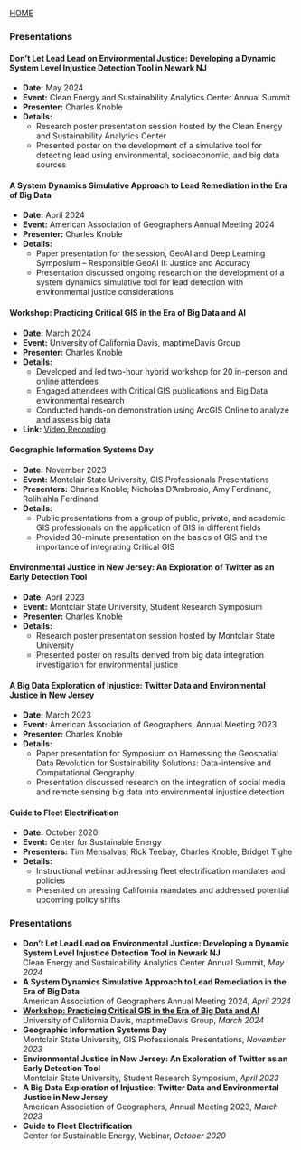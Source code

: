 [HOME](./README.html)

### Presentations

#### Don’t Let Lead Lead on Environmental Justice: Developing a Dynamic System Level Injustice Detection Tool in Newark NJ
- **Date:** May 2024
- **Event:** Clean Energy and Sustainability Analytics Center Annual Summit
- **Presenter:** Charles Knoble
- **Details:**
  - Research poster presentation session hosted by the Clean Energy and Sustainability Analytics Center
  - Presented poster on the development of a simulative tool for detecting lead using environmental, socioeconomic, and big data sources

#### A System Dynamics Simulative Approach to Lead Remediation in the Era of Big Data
- **Date:** April 2024
- **Event:** American Association of Geographers Annual Meeting 2024
- **Presenter:** Charles Knoble
- **Details:**
  - Paper presentation for the session, GeoAI and Deep Learning Symposium – Responsible GeoAI II: Justice and Accuracy
  - Presentation discussed ongoing research on the development of a system dynamics simulative tool for lead detection with environmental justice considerations 

#### Workshop: Practicing Critical GIS in the Era of Big Data and AI
- **Date:** March 2024
- **Event:** University of California Davis, maptimeDavis Group
- **Presenter:** Charles Knoble
- **Details:**
  - Developed and led two-hour hybrid workshop for 20 in-person and online attendees 
  - Engaged attendees with Critical GIS publications and Big Data environmental research
  - Conducted hands-on demonstration using ArcGIS Online to analyze and assess big data
- **Link:** [Video Recording](https://www.youtube.com/watch?v=03EEYN0Qknw)  

#### Geographic Information Systems Day
- **Date:** November 2023
- **Event:** Montclair State University, GIS Professionals Presentations
- **Presenters:** Charles Knoble, Nicholas D’Ambrosio, Amy Ferdinand, Rolihlahla Ferdinand
- **Details:**
  - Public presentations from a group of public, private, and academic GIS professionals on the application of GIS in different fields
  - Provided 30-minute presentation on the basics of GIS and the importance of integrating Critical GIS 

#### Environmental Justice in New Jersey: An Exploration of Twitter as an Early Detection Tool
- **Date:** April 2023
- **Event:** Montclair State University, Student Research Symposium
- **Presenter:** Charles Knoble 
- **Details:**
  - Research poster presentation session hosted by Montclair State University 
  - Presented poster on results derived from big data integration investigation for environmental justice 

#### A Big Data Exploration of Injustice: Twitter Data and Environmental Justice in New Jersey
- **Date:** March 2023
- **Event:** American Association of Geographers, Annual Meeting 2023
- **Presenter:** Charles Knoble
- **Details:**
  - Paper presentation for Symposium on Harnessing the Geospatial Data Revolution for Sustainability Solutions: Data-intensive and Computational Geography
  - Presentation discussed research on the integration of social media and remote sensing big data into environmental injustice detection

#### Guide to Fleet Electrification
- **Date:** October 2020
- **Event:** Center for Sustainable Energy
- **Presenters:** Tim Mensalvas, Rick Teebay, Charles Knoble, Bridget Tighe
- **Details:**
  - Instructional webinar addressing fleet electrification mandates and policies
  - Presented on pressing California mandates and addressed potential upcoming policy shifts


### Presentations 
- **Don’t Let Lead Lead on Environmental Justice: Developing a Dynamic System Level Injustice Detection Tool in Newark NJ**  
  Clean Energy and Sustainability Analytics Center Annual Summit, _May 2024_
- **A System Dynamics Simulative Approach to Lead Remediation in the Era of Big Data**  
  American Association of Geographers Annual Meeting 2024, _April 2024_
- [**Workshop: Practicing Critical GIS in the Era of Big Data and AI**](https://www.youtube.com/watch?v=03EEYN0Qknw)  
  University of California Davis, maptimeDavis Group, _March 2024_
- **Geographic Information Systems Day**  
Montclair State University, GIS Professionals Presentations, _November 2023_
- **Environmental Justice in New Jersey: An Exploration of Twitter as an Early Detection Tool**  
Montclair State University, Student Research Symposium, _April 2023_
- **A Big Data Exploration of Injustice: Twitter Data and Environmental Justice in New Jersey**  
American Association of Geographers, Annual Meeting 2023, _March 2023_
- **Guide to Fleet Electrification**  
Center for Sustainable Energy, Webinar, _October 2020_
